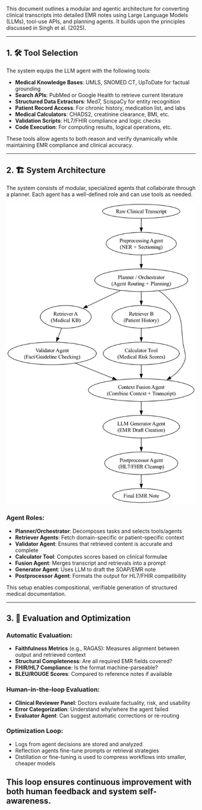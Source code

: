 This document outlines a modular and agentic architecture for converting clinical transcripts into detailed EMR notes using Large Language Models (LLMs), tool-use APIs, and planning agents. It builds upon the principles discussed in Singh et al. (2025).

---

## 1. 🛠 Tool Selection

The system equips the LLM agent with the following tools:

- **Medical Knowledge Bases**: UMLS, SNOMED CT, UpToDate for factual grounding
- **Search APIs**: PubMed or Google Health to retrieve current literature
- **Structured Data Extractors**: Med7, ScispaCy for entity recognition
- **Patient Record Access**: For chronic history, medication list, and labs
- **Medical Calculators**: CHADS2, creatinine clearance, BMI, etc.
- **Validation Scripts**: HL7/FHIR compliance and logic checks
- **Code Execution**: For computing results, logical operations, etc.

These tools allow agents to both reason and verify dynamically while maintaining EMR compliance and clinical accuracy.

---

## 2. 🏗 System Architecture

The system consists of modular, specialized agents that collaborate through a planner. Each agent has a well-defined role and can use tools as needed.

![Agentic RAG System Architecture](./outputs/flowchart2.png)

### Agent Roles:

- **Planner/Orchestrator**: Decomposes tasks and selects tools/agents
- **Retriever Agents**: Fetch domain-specific or patient-specific context
- **Validator Agent**: Ensures that retrieved content is accurate and complete
- **Calculator Tool**: Computes scores based on clinical formulae
- **Fusion Agent**: Merges transcript and retrievals into a prompt
- **Generator Agent**: Uses LLM to draft the SOAP/EMR note
- **Postprocessor Agent**: Formats the output for HL7/FHIR compatibility

This setup enables compositional, verifiable generation of structured medical documentation.

---

## 3. 📏 Evaluation and Optimization

### Automatic Evaluation:

- **Faithfulness Metrics** (e.g., RAGAS): Measures alignment between output and retrieved context
- **Structural Completeness**: Are all required EMR fields covered?
- **FHIR/HL7 Compliance**: Is the format machine-parseable?
- **BLEU/ROUGE Scores**: Compared to reference notes if available

### Human-in-the-loop Evaluation:

- **Clinical Reviewer Panel**: Doctors evaluate factuality, risk, and usability
- **Error Categorization**: Understand why/where the agent failed
- **Evaluator Agent**: Can suggest automatic corrections or re-routing

### Optimization Loop:

- Logs from agent decisions are stored and analyzed
- Reflection agents fine-tune prompts or retrieval strategies
- Distillation or fine-tuning is used to compress workflows into smaller, cheaper models

This loop ensures continuous improvement with both human feedback and system self-awareness.
---